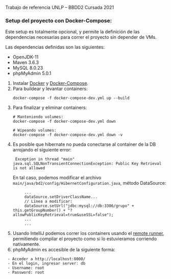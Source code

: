 ﻿Trabajo de referencia UNLP – BBDD2 Cursada 2021

### Setup del proyecto con Docker-Compose:
Este setup es totalmente opcional, y permite la definición de las dependencias necesarias para correr el proyecto sin depender de VMs.

Las dependencias definidas son las siguientes:
- OpenJDK-11
- Maven 3.6.3
- MySQL 8.0.23
- phpMyAdmin 5.0.1

1. Instalar [Docker](https://docs.docker.com/get-docker/) y [Docker-Compose](https://docs.docker.com/compose/install/).
2. Para buildear y levantar containers:
   ```
   docker-compose -f docker-compose-dev.yml up --build
   ```
3. Para finalizar y eliminar containers:
    ```
    # Manteniendo volumes:
    docker-compose -f docker-compose-dev.yml down
 
    # Wipeando volumes:
    docker-compose -f docker-compose-dev.yml down -v
    ```
4. Es posible que hibernate no pueda conectarse al container de la DB arrojando el siguiente error:   
   ```
    Exception in thread "main" java.sql.SQLNonTransientConnectionException: Public Key Retrieval is not allowed
   ```
   En tal caso, podemos modificar el archivo `main/java/bd2/config/HibernetConfiguration.java`, método DataSource:
   ```
        ...
        dataSource.setDriverClassName...
        // Linea a modificar:
        dataSource.setUrl("jdbc:mysql://db:3306/grupo" + this.getGroupNumber() + "?allowPublicKeyRetrieval=true&useSSL=false");
        ...
        ...
   ```
5. Usando IntelliJ podemos correr los containers usando el [remote runner](https://www.jetbrains.com/help/idea/docker.html#using-docker-compose), permitiendo compilar el proyecto como si lo estuvieramos corriendo nativamente.
6. phpMyAdmin es accesible de la siguiente forma:
````
 - Acceder a http://localhost:8000/
 - En el login, ingresar server: db
 - Username: root
 - Password: root 
````